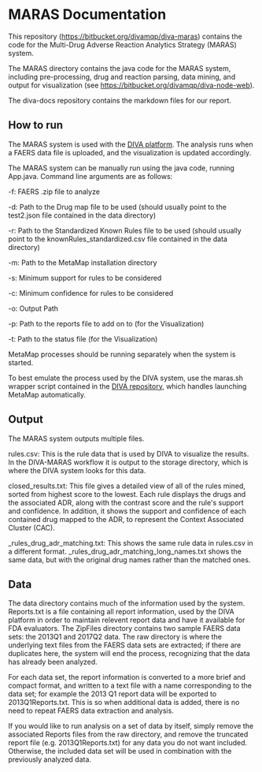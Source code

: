 # MARAS Documentation

This repository (https://bitbucket.org/divamqp/diva-maras) contains the code for the Multi-Drug Adverse Reaction Analytics Strategy (MARAS) system. 

The MARAS directory contains the java code for the MARAS system, including pre-processing, drug and reaction parsing, data mining, and output for visualization (see https://bitbucket.org/divamqp/diva-node-web). 

The diva-docs repository contains the markdown files for our report.

## How to run

The MARAS system is used with the [DIVA platform](diva.wpi.edu:3000). The analysis runs when a FAERS data file is uploaded, and the visualization is updated accordingly.

The MARAS system can be manually run using the java code, running App.java. Command line arguments are as follows:

-f: FAERS .zip file to analyze

-d: Path to the Drug map file to be used (should usually point to the test2.json file contained in the data directory)

-r: Path to the Standardized Known Rules file to be used (should usually point to the knownRules_standardized.csv file contained in the data directory)

-m: Path to the MetaMap installation directory

-s: Minimum support for rules to be considered

-c: Minimum confidence for rules to be considered

-o: Output Path

-p: Path to the reports file to add on to (for the Visualization)

-t: Path to the status file (for the Visualization)

MetaMap processes should be running separately when the system is started.

To best emulate the process used by the DIVA system, use the maras.sh wrapper script contained in the [DIVA repository](https://bitbucket.org/divamqp/diva-node-web), which handles launching MetaMap automatically.

## Output

The MARAS system outputs multiple files.

rules.csv: This is the rule data that is used by DIVA to visualize the results. In the DIVA-MARAS workflow it is output to the storage directory, which is where the DIVA system looks for this data. 

closed_results.txt: This file gives a detailed view of all of the rules mined, sorted from highest score to the lowest. Each rule displays the drugs and the associated ADR, along with the contrast score and the rule's support and confidence. In addition, it shows the support and confidence of each contained drug mapped to the ADR, to represent the Context Associated Cluster (CAC).

_rules_drug_adr_matching.txt: This shows the same rule data in rules.csv in a different format. _rules_drug_adr_matching_long_names.txt shows the same data, but with the original drug names rather than the matched ones.

## Data

The data directory contains much of the information used by the system. Reports.txt is a file containing all report information, used by the DIVA platform in order to maintain relevent report data and have it available for FDA evaluators. The ZipFiles directory contains two sample FAERS data sets: the 2013Q1 and 2017Q2 data. The raw directory is where the underlying text files from the FAERS data sets are extracted; if there are duplicates here, the system will end the process, recognizing that the data has already been analyzed. 

For each data set, the report information is converted to a more brief and compact format, and written to a text file with a name corresponding to the data set; for example the 2013 Q1 report data will be exported to 2013Q1Reports.txt. This is so when additional data is added, there is no need to repeat FAERS data extraction and analysis.

If you would like to run analysis on a set of data by itself, simply remove the associated Reports files from the raw directory, and remove the truncated report file (e.g. 2013Q1Reports.txt) for any data you do not want included. Otherwise, the included data set will be used in combination with the previously analyzed data. 